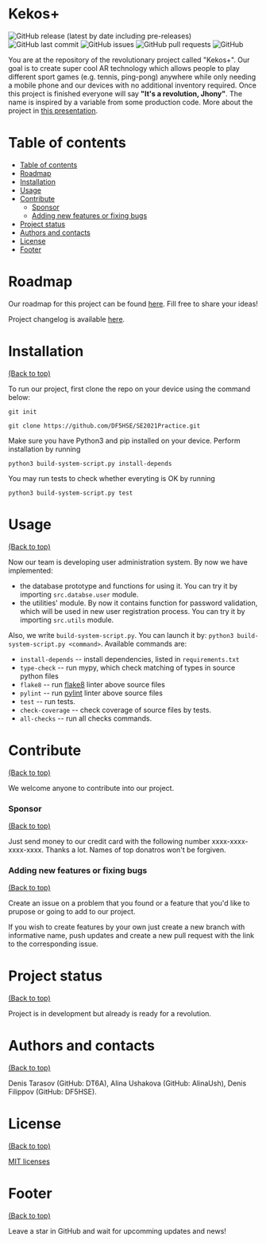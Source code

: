 # Kekos+

<!-- Add buttons here -->

![GitHub release (latest by date including pre-releases)](https://img.shields.io/github/v/release/DF5HSE/SE2021Practice?include_prereleases)
![GitHub last commit](https://img.shields.io/github/last-commit/DF5HSE/SE2021Practice)
![GitHub issues](https://img.shields.io/github/issues-raw/DF5HSE/SE2021Practice)
![GitHub pull requests](https://img.shields.io/github/issues-pr/DF5HSE/SE2021Practice)
![GitHub](https://img.shields.io/github/license/DF5HSE/SE2021Practice)

<!-- Describe your project in brief -->

You are at the repository of the revolutionary project called "Kekos+". Our goal is to create super cool AR technology which allows people to play different sport games (e.g. tennis, ping-pong) anywhere while only needing a mobile phone and our devices with no additional inventory required. Once this project is finished everyone will say **"It's a revolution, Jhony"**. The name is inspired by a variable from some production code. More about the project in [this presentation](https://docs.google.com/presentation/d/1MCz6UrpTSqI-dBRKP3hgpjwFdbOWcO_p6LlD_ICNgVc/edit?usp=sharing).


# Table of contents

- [Table of contents](#table-of-contents)
- [Roadmap](#roadmap)
- [Installation](#installation)
- [Usage](#usage)
- [Contribute](#contribute)
    - [Sponsor](#sponsor)
    - [Adding new features or fixing bugs](#adding-new-features-or-fixing-bugs)
- [Project status](#project-status)
- [Authors and contacts](#authors-and-contacts)
- [License](#license)
- [Footer](#footer)

# Roadmap
Our roadmap for this project can be found [here](https://github.com/DF5HSE/SE2021Practice/projects/1). Fill free to share your ideas! 

Project changelog is available [here](https://github.com/DF5HSE/SE2021Practice/blob/readme/CHANGELOG.md).

# Installation
[(Back to top)](#table-of-contents)

To run our project, first clone the repo on your device using the command below:

```git init```

```git clone https://github.com/DF5HSE/SE2021Practice.git```

Make sure you have Python3 and pip installed on your device. Perform installation by running 

```python3 build-system-script.py install-depends```

You may run tests to check whether everyting is OK by running

```python3 build-system-script.py test```

# Usage
[(Back to top)](#table-of-contents)

Now our team is developing user administration system. By now we have implemented:
- the database prototype and functions for using it. You can try it by
importing `src.databse.user` module.
- the utilities' module. By now it contains function for password validation,
which will be used in new user registration process. You can try it by
importing `src.utils` module.

Also, we write `build-system-script.py`. You can launch it by:
`python3 build-system-script.py <command>`. Available commands are:
- `install-depends` -- install dependencies, listed in `requirements.txt`
- `type-check` -- run mypy, which check matching of types in source
python files
- `flake8` -- run [flake8](https://mypy.readthedocs.io/en/stable/) linter above source files
- `pylint` -- run [pylint](https://www.pylint.org/) linter above source files
- `test` -- run tests.
- `check-coverage` -- check coverage of source files by tests.
- `all-checks` -- run all checks commands.

# Contribute
[(Back to top)](#table-of-contents)

We welcome anyone to contribute into our project.

### Sponsor
[(Back to top)](#table-of-contents)

Just send money to our credit card with the following number xxxx-xxxx-xxxx-xxxx. Thanks a lot. Names of top donatros won't be forgiven.

### Adding new features or fixing bugs
[(Back to top)](#table-of-contents)

Create an issue on a problem that you found or a feature that you'd like to prupose or going to add to our project. 

If you wish to create features by your own just create a new branch with informative name, push updates and create a new pull request with the link to the corresponding issue.

# Project status
[(Back to top)](#table-of-contents)

Project is in development but already is ready for a revolution.

# Authors and contacts
[(Back to top)](#table-of-contents)

Denis Tarasov (GitHub: DT6A), Alina Ushakova (GitHub: AlinaUsh), Denis Filippov (GitHub: DF5HSE).

# License
[(Back to top)](#table-of-contents)

[MIT licenses](https://opensource.org/licenses/MIT)

# Footer
[(Back to top)](#table-of-contents)

Leave a star in GitHub and wait for upcomming updates and news!

